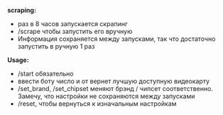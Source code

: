 __scraping:__
 - раз в 8 часов запускается скрапинг
 - /scrape чтобы запустить его вручную
 - Информация сохраняется между запусками, так что достаточно запустить в ручную 1 раз

__Usage:__
 - /start обязательно
 - ввести боту число и от вернет лучшую доступную видеокарту
 - /set_brand, /set_chipset меняют брэнд / чипсет соответственно. Замечу, что настройки не сохраняются между запусками
 - /reset, чтобы вернуться к изначальным настройкам